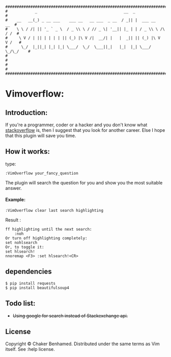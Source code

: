     #############################################################################
    #            _                                      __  _                   #
    #    __   __(_) _ __ ___    ___ __   __ ___  _ __  / _|| |  ___ __      __  #
    #    \ \ / /| || '_ ` _ \  / _ \\ \ / // _ \| '__|| |_ | | / _ \\ \ /\ / /  #
    #     \ V / | || | | | | || (_) |\ V /|  __/| |   |  _|| || (_) |\ V  V /   #
    #      \_/  |_||_| |_| |_| \___/  \_/  \___||_|   |_|  |_| \___/  \_/\_/    #
    #                                                                           #
    #                                                                           #
    #############################################################################

# Vimoverflow:

## Introduction:

If you're a programmer, coder or a hacker and you don't know what
[stackoverflow](http://stackoverflow.com) is, then I suggest that you look for another career.
Else I hope that this plugin will save you time.

## How it works:

type:

    :VimOverflow your_fancy_question

The plugin will search the question for you and show you the most suitable  answer.

#### Example:

    :VimOverflow clear last search highlighting

Result :

    ff highlighting until the next search:
        :noh
    Or turn off highlighting completely:
    set nohlsearch
    Or, to toggle it:
    set hlsearch!
    nnoremap <F3> :set hlsearch!<CR>

## dependencies

    $ pip install requests
    $ pip install beautifulsoup4



## Todo list:
- ~~Using google for search instead of Stackexchange api.~~

## License
Copyright © Chaker Benhamed. Distributed under the same terms as Vim itself. See :help
license.
